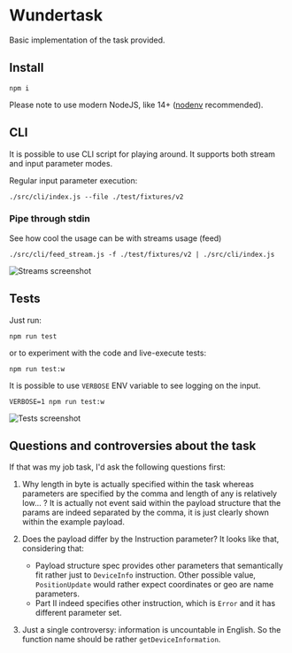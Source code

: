 # Wundertask

Basic implementation of the task provided.

## Install

```npm i```

Please note to use modern NodeJS, like 14+ ([nodenv](https://github.com/nodenv/nodenv) recommended).

## CLI

It is possible to use CLI script for playing around. It supports both stream and input parameter modes.

Regular input parameter execution:

`./src/cli/index.js --file ./test/fixtures/v2`

### Pipe through stdin

See how cool the usage can be with streams usage (feed)

`./src/cli/feed_stream.js -f ./test/fixtures/v2 | ./src/cli/index.js`

![Streams screenshot](docs/wunder_peek_streams.gif)

## Tests

Just run:

```npm run test```

or to experiment with the code and live-execute tests:

```npm run test:w```

It is possible to use `VERBOSE` ENV variable to see logging on the input.

```VERBOSE=1 npm run test:w```

![Tests screenshot](docs/exeuction_screenshot.png)

## Questions and controversies about the task

If that was my job task, I'd ask the following questions first:

1. Why length in byte is actually specified within the task whereas parameters are specified by the comma and length of any is relatively low... ? It is actually not event said within the payload structure that the params are indeed separated by the comma, it is just clearly shown within the example payload.
2. Does the payload differ by the Instruction parameter? It looks like that, considering that:

   - Payload structure spec provides other parameters that semantically fit rather just to `DeviceInfo` instruction. Other possible value, `PositionUpdate` would rather expect coordinates or geo are name parameters.
   - Part II indeed specifies other instruction, which is `Error` and it has different parameter set.

3. Just a single controversy: information is uncountable in English. So the function name should be rather `getDeviceInformation`.
